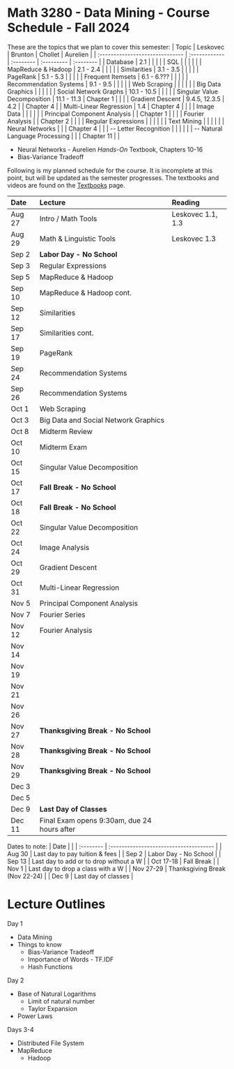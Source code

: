 # Math 3280 - Data Mining - Course Schedule - Fall 2024

These are the topics that we plan to cover this semester:
| Topic                           | Leskovec      | Brunton   | Chollet    | Aurelien  |
| :------------------------------ | :------------ | :-------- | :--------- | :-------- |
| Database                        | 2.1           |           |            |           |
| SQL                             |               |           |            |           |
| MapReduce & Hadoop              | 2.1 - 2.4     |           |            |           |
| Similarities                    | 3.1 - 3.5     |           |            |           |
| PageRank                        | 5.1 - 5.3     |           |            |           |
| Frequent Itemsets               | 6.1 - 6.???   |           |            |           |
| Recommendation Systems          | 9.1 - 9.5     |           |            |           |
| Web Scraping                    |               |           |            |           |
| Big Data Graphics               |               |           |            |           |
| Social Network Graphs           | 10.1 - 10.5   |           |            |           |
| Singular Value Decomposition    | 11.1 - 11.3   | Chapter 1 |            |           |
| Gradient Descent                | 9.4.5, 12.3.5 | 4.2       |            | Chapter 4 |
| Multi-Linear Regression         | 1.4           | Chapter 4 |            |           |
| Image Data                      |               |           |            |           |
| Principal Component Analysis    |               | Chapter 1 |            |           |
| Fourier Analysis                |               | Chapter 2 |            |           |
| Regular Expressions             |               |           |            |           |
| Text Mining                     |               |           |            |           |
| Neural Networks                 |               |           | Chapter 4  |           |
| -- Letter Recognition           |               |           |            |           |
| -- Natural Language Processing  |               |           | Chapter 11 |           |

* Neural Networks - Aurelien *Hands-On* Textbook, Chapters 10-16
* Bias-Variance Tradeoff

Following is my planned schedule for the course. It is incomplete at this point, but will be updated as the semester progresses. The textbooks and videos are found on the [Textbooks](https://github.com/drolsonmi/math3280/3280_Textbooks.md) page.

| Date   | Lecture                              | Reading                                             |
| :----- | :----------------------------------- | :-------------------------------------------------- |
| Aug 27 | Intro / Math Tools                   | Leskovec 1.1, 1.3                                   |
| Aug 29 | Math & Linguistic Tools              | Leskovec 1.3                                        |
| Sep 2  | __Labor Day - No School__            |                                                     |
| Sep 3  | Regular Expressions                  |                                                     |
| Sep 5  | MapReduce & Hadoop                   |                                                     |
| Sep 10 | MapReduce & Hadoop cont.             |                                                     |
| Sep 12 | Similarities                         |                                                     |
| Sep 17 | Similarities cont.                   |                                                     |
| Sep 19 | PageRank                             |                                                     |
| Sep 24 | Recommendation Systems               |                                                     |
| Sep 26 | Recommendation Systems               |                                                     |
| Oct 1  | Web Scraping                         |                                                     |
| Oct 3  | Big Data and Social Network Graphics |                                                     |
| Oct 8  | Midterm Review                       |                                                     |
| Oct 10 | Midterm Exam                         |                                                     |
| Oct 15 | Singular Value Decomposition         |                                                     |
| Oct 17 | __Fall Break - No School__           |                                                     |
| Oct 18 | __Fall Break - No School__           |                                                     |
| Oct 22 | Singular Value Decomposition         |                                                     |
| Oct 24 | Image Analysis                       |                                                     |
| Oct 29 | Gradient Descent                     |                                                     |
| Oct 31 | Multi-Linear Regression              |                                                     |
| Nov 5  | Principal Component Analysis         |                                                     |
| Nov 7  | Fourier Series                       |                                                     |
| Nov 12 | Fourier Analysis                     |                                                     |
| Nov 14 |                                      |                                                     |
| Nov 19 |                                      |                                                     |
| Nov 21 |                                      |                                                     |
| Nov 26 |                                      |                                                     |
| Nov 27 | __Thanksgiving Break - No School__   |                                                     |
| Nov 28 | __Thanksgiving Break - No School__   |                                                     |
| Nov 29 | __Thanksgiving Break - No School__   |                                                     |
| Dec 3  |                                      |                                                     |
| Dec 5  |                                      |                                                     |
| Dec 9  | __Last Day of Classes__              |                                                     |
| Dec 11 | Final Exam opens 9:30am, due 24 hours after |                                              |

Dates to note:
| Date      |                                        |
| :-------- | :------------------------------------- |
| Aug 30    | Last day to pay tuition & fees         |
| Sep 2     | Labor Day - No School                  |
| Sep 13    | Last day to add or to drop without a W |
| Oct 17-18 | Fall Break                             |
| Nov 1     | Last day to drop a class with a W      |
| Nov 27-29 | Thanksgiving Break (Nov 22-24)         |
| Dec 9     | Last day of classes                    |

# Lecture Outlines
Day 1
* Data Mining
* Things to know
  * Bias-Variance Tradeoff 
  * Importance of Words - TF.IDF
  * Hash Functions

Day 2
  * Base of Natural Logarithms
    * Limit of natural number
    * Taylor Expansion
  * Power Laws

Days 3-4
* Distributed File System
* MapReduce
  * Hadoop
